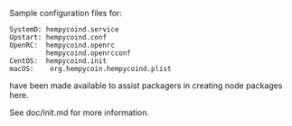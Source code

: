 Sample configuration files for:
```
SystemD: hempycoind.service
Upstart: hempycoind.conf
OpenRC:  hempycoind.openrc
         hempycoind.openrcconf
CentOS:  hempycoind.init
macOS:    org.hempycoin.hempycoind.plist
```
have been made available to assist packagers in creating node packages here.

See doc/init.md for more information.
